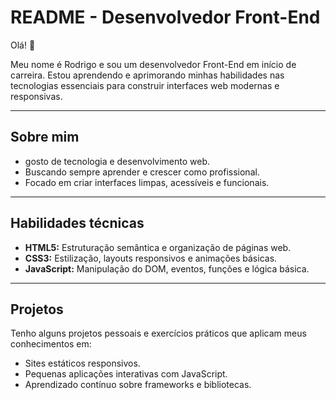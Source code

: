 # README - Desenvolvedor Front-End 

Olá! 👋

Meu nome é Rodrigo e sou um desenvolvedor Front-End em início de carreira. Estou aprendendo e aprimorando minhas habilidades nas tecnologias essenciais para construir interfaces web modernas e responsivas.

---

## Sobre mim

- gosto de tecnologia e desenvolvimento web.
- Buscando sempre aprender e crescer como profissional.
- Focado em criar interfaces limpas, acessíveis e funcionais.

---

## Habilidades técnicas

- **HTML5:** Estruturação semântica e organização de páginas web.
- **CSS3:** Estilização, layouts responsivos e animações básicas.
- **JavaScript:** Manipulação do DOM, eventos, funções e lógica básica.

---

## Projetos

Tenho alguns projetos pessoais e exercícios práticos que aplicam meus conhecimentos em:

- Sites estáticos responsivos.
- Pequenas aplicações interativas com JavaScript.
- Aprendizado contínuo sobre frameworks e bibliotecas.





